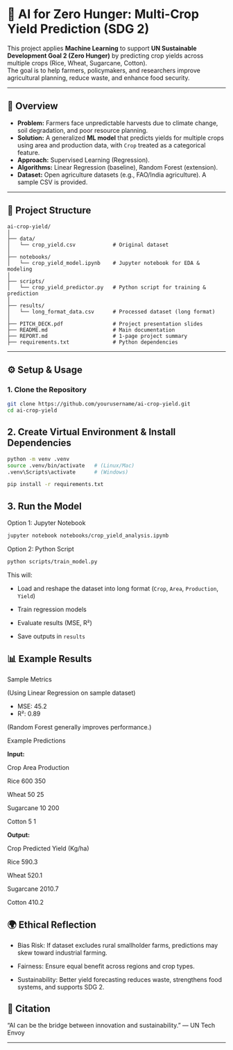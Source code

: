 # 🌾 AI for Zero Hunger: Multi-Crop Yield Prediction (SDG 2)

This project applies **Machine Learning** to support **UN Sustainable Development Goal 2 (Zero Hunger)** by predicting crop yields across multiple crops (Rice, Wheat, Sugarcane, Cotton).  
The goal is to help farmers, policymakers, and researchers improve agricultural planning, reduce waste, and enhance food security.

---

## 🚀 Overview
- **Problem:** Farmers face unpredictable harvests due to climate change, soil degradation, and poor resource planning.  
- **Solution:** A generalized **ML model** that predicts yields for multiple crops using area and production data, with `Crop` treated as a categorical feature.  
- **Approach:** Supervised Learning (Regression).  
- **Algorithms:** Linear Regression (baseline), Random Forest (extension).  
- **Dataset:** Open agriculture datasets (e.g., FAO/India agriculture). A sample CSV is provided.  

---

## 📂 Project Structure
```
ai-crop-yield/
│
├── data/                  
│   └── crop_yield.csv            # Original dataset
│
├── notebooks/             
│   └── crop_yield_model.ipynb    # Jupyter notebook for EDA & modeling
│
├── scripts/               
│   └── crop_yield_predictor.py   # Python script for training & prediction
│
├── results/               
│   └── long_format_data.csv      # Processed dataset (long format)
│
├── PITCH_DECK.pdf                # Project presentation slides
├── README.md                     # Main documentation
├── REPORT.md                     # 1-page project summary
├── requirements.txt              # Python dependencies
```

---

## ⚙️ Setup & Usage

### 1. Clone the Repository
```bash
git clone https://github.com/yourusername/ai-crop-yield.git
cd ai-crop-yield
```
## 2. Create Virtual Environment & Install Dependencies
```bash
python -m venv .venv
source .venv/bin/activate   # (Linux/Mac)
.venv\Scripts\activate      # (Windows)

pip install -r requirements.txt
```
## 3. Run the Model
Option 1: Jupyter Notebook

```bash
jupyter notebook notebooks/crop_yield_analysis.ipynb
```
Option 2: Python Script

```bash
python scripts/train_model.py
```
This will:  

- Load and reshape the dataset into long format (`Crop`, `Area`, `Production`, `Yield`)  

- Train regression models  

- Evaluate results (MSE, R²)  

- Save outputs in `results`  


## 📊 Example Results
Sample Metrics  

(Using Linear Regression on sample dataset)  

- MSE: 45.2
- R²: 0.89

(Random Forest generally improves performance.)  

Example Predictions  

**Input:**

Crop	       Area  Production  

Rice	       600	    350  

Wheat  	      50	     25  

Sugarcane	    10	     200  

Cotton	       5	     1

**Output:**  

Crop	     Predicted Yield (Kg/ha)  

Rice	        590.3  

Wheat	        520.1  

Sugarcane	    2010.7  

Cotton	      410.2

## 🌍 Ethical Reflection
- Bias Risk: If dataset excludes rural smallholder farms, predictions may skew toward industrial farming.  

- Fairness: Ensure equal benefit across regions and crop types.  

- Sustainability: Better yield forecasting reduces waste, strengthens food systems, and supports SDG 2.  


## 📢 Citation
“AI can be the bridge between innovation and sustainability.” — UN Tech Envoy

---
